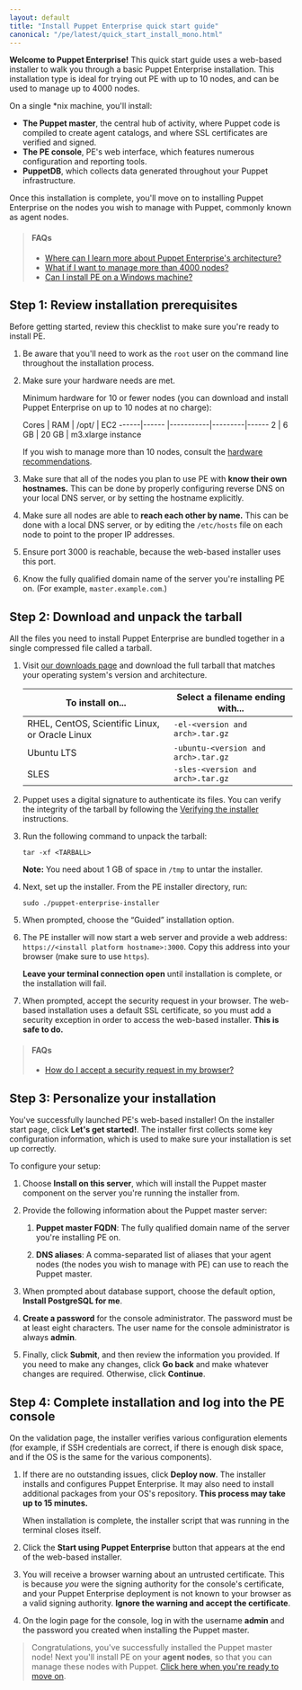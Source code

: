 ```yaml
---
layout: default
title: "Install Puppet Enterprise quick start guide"
canonical: "/pe/latest/quick_start_install_mono.html"
---
```

<!--Overview-->
**Welcome to Puppet Enterprise!** This quick start guide uses a web-based installer to walk you through a basic Puppet Enterprise installation. This installation type is ideal for trying out PE with up to 10 nodes, and can be used to manage up to 4000 nodes.

On a single *nix machine, you'll install:

* **The Puppet master**, the central hub of activity, where Puppet code is compiled to create agent catalogs, and where SSL certificates are verified and signed.
* **The PE console**, PE's web interface, which features numerous configuration and reporting tools.  
* **PuppetDB**, which collects data generated throughout your Puppet infrastructure.  

Once this installation is complete, you'll move on to installing Puppet Enterprise on the nodes you wish to manage with Puppet, commonly known as agent nodes.   

>#### FAQs
>
> * [Where can I learn more about Puppet Enterprise's architecture?](./pe_architecture_overview.html)
> * [What if I want to manage more than 4000 nodes?](./sys_req_hw.html#choosing-a-pe-architecture)
> * [Can I install PE on a Windows machine?](./windows_installing.html)

<!--Task-->
## Step 1: Review installation prerequisites

Before getting started, review this checklist to make sure you're ready to install PE.

1. Be aware that you'll need to work as the `root` user on the command line throughout the installation process.

1. Make sure your hardware needs are met.

   Minimum hardware for 10 or fewer nodes (you can download and install Puppet Enterprise on up to 10 nodes at no charge): 

   Cores | RAM       | /opt/   | EC2
   ------|------ |-----------|---------|------
   2  | 6 GB   | 20 GB  | m3.xlarge instance

   If you wish to manage more than 10 nodes, consult the [hardware recommendations](./sys_req_hw.html).

1. Make sure that all of the nodes you plan to use PE with **know their own hostnames.** This can be done by properly configuring reverse DNS on your local DNS server, or by setting the hostname explicitly. 

1. Make sure all nodes are able to **reach each other by name.** This can be done with a local DNS server, or by editing the `/etc/hosts` file on each node to point to the proper IP addresses. 

1. Ensure port 3000 is reachable, because the web-based installer uses this port.

1. Know the fully qualified domain name of the server you're installing PE on. (For example, `master.example.com`.)

<!--Task-->
## Step 2: Download and unpack the tarball

All the files you need to install Puppet Enterprise are bundled together in a single compressed file called a tarball. 

1. Visit [our downloads page](https://puppet.com/download-puppet-enterprise?_ga=1.37644064.1242761972.1463513440) and download the full tarball that matches your operating system's version and architecture.           

    |      To install on...        |              Select a filename ending with...                     
     |------------------------------|----------------------------------------------------------
    | RHEL, CentOS, Scientific Linux, or Oracle Linux | `-el-<version and arch>.tar.gz`  
    | Ubuntu LTS                                      | `-ubuntu-<version and arch>.tar.gz` 
    | SLES                                            | `-sles-<version and arch>.tar.gz` 

2. Puppet uses a digital signature to authenticate its files. You can verify the integrity of the tarball by following the [Verifying the installer](./install_basic.html#verifying-the-installer) instructions. 

3. Run the following command to unpack the tarball:

   ```
   tar -xf <TARBALL> 
   ``` 
   **Note:** You need about 1 GB of space in `/tmp` to untar the installer.

4. Next, set up the installer. From the PE installer directory, run: 

   ```
   sudo ./puppet-enterprise-installer
   ```

5. When prompted, choose the “Guided” installation option. 

6. The PE installer will now start a web server and provide a web address: `https://<install platform hostname>:3000`. Copy this address into your browser (make sure to use `https`).

    **Leave your terminal connection open** until installation is complete, or the installation will fail.

7. When prompted, accept the security request in your browser. The web-based installation uses a default SSL certificate, so you must add a security exception in order to access the web-based installer. **This is safe to do.** 

>#### FAQs
>
> * [How do I accept a security request in my browser?](./console_accessing.html#accepting-the-consoles-certificate)

<!--Task-->
## Step 3: Personalize your installation

You've successfully launched PE's web-based installer! On the installer start page, click **Let's get started!**. The installer first collects some key configuration information, which is used to make sure your installation is set up correctly. 

To configure your setup:

1. Choose **Install on this server**, which will install the Puppet master component on the server you're running the installer from.

1. Provide the following information about the Puppet master server:

   1. **Puppet master FQDN**: The fully qualified domain name of the server you're installing PE on.
   
   2. **DNS aliases**: A comma-separated list of aliases that your agent nodes (the nodes you wish to manage with PE) can use to reach the Puppet master. 

1. When prompted about database support, choose the default option, **Install PostgreSQL for me**.

1. **Create a password** for the console administrator. The password must be at least eight characters. The user name for the console administrator is always __admin__.

1. Finally, click **Submit**, and then review the information you provided. If you need to make any changes, click **Go back** and make whatever changes are required. Otherwise, click **Continue**.

<!--Task-->
## Step 4: Complete installation and log into the PE console

On the validation page, the installer verifies various configuration elements (for example, if SSH credentials are correct, if there is enough disk space, and if the OS is the same for the various components). 

1. If there are no outstanding issues, click **Deploy now**. The installer installs and configures Puppet Enterprise. It may also need to install additional packages from your OS's repository. **This process may take up to 15 minutes.** 

   When installation is complete, the installer script that was running in the terminal closes itself. 

1. Click the **Start using Puppet Enterprise** button that appears at the end of the web-based installer. 

2. You will receive a browser warning about an untrusted certificate. This is because _you_ were the signing authority for the console's certificate, and your Puppet Enterprise deployment is not known to your browser as a valid signing authority. **Ignore the warning and accept the certificate**. 

3. On the login page for the console, log in with the username **admin** and the password you created when installing the Puppet master.

> Congratulations, you've successfully installed the Puppet master node! Next you'll install PE on your **agent nodes**, so that you can manage these nodes with Puppet. [Click here when you're ready to move on](./quick_start_install_agents_nix.html).


